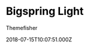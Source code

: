 ---
title: Bigspring Light
github: https://github.com/themefisher/bigspring-light
demo: https://demo.gethugothemes.com/bigspring-light/site/
author: Themefisher
author_link: https://themefisher.com
ssg:
  - Hugo
cms:
  - Forestry
css:
  - Bootstrap
archetype:
  - Blog
date: 2018-07-15T10:07:51.000Z
description: Bigspring is a Hugo startup theme. It has a clean, minimal, fresh UI.
weight: 2
publish_date: '2020-09-28T10:58:13Z'
update_date: '2022-06-01T05:36:08Z'
github_star: 150
github_fork: 272
---